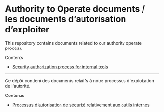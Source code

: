 # Authority to Operate documents / les documents d’autorisation d’exploiter

This repository contains documents related to our authority operate process.

Contents

- [Security authorization process for internal tools](https://github.com/cds-snc/ato/blob/main/processes/internal_tools_process.md)

---

Ce dépôt contient des documents relatifs à notre processus d'exploitation de l'autorité.

Contenus

- [Processus d’autorisation de sécurité relativement aux outils internes](https://github.com/cds-snc/ato/blob/main/processes/processus_aux_outils_internes.md)